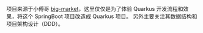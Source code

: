 项目来源于小傅哥 [big-market](https://bugstack.cn/md/project/big-market/big-market.html)，这里仅仅是为了体验 Quarkus 开发流程和效果，将这个 SpringBoot 项目改造成 Quarkus 项目。
另外主要关注其数据结构和项目架构设计（DDD）。
